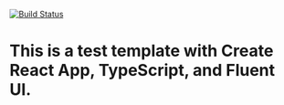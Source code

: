 [![Build Status](https://travis-ci.com/lanzhenw/test-fluentui.svg?branch=main)](https://travis-ci.com/lanzhenw/test-fluentui)

# This is a test template with Create React App, TypeScript, and Fluent UI. 

